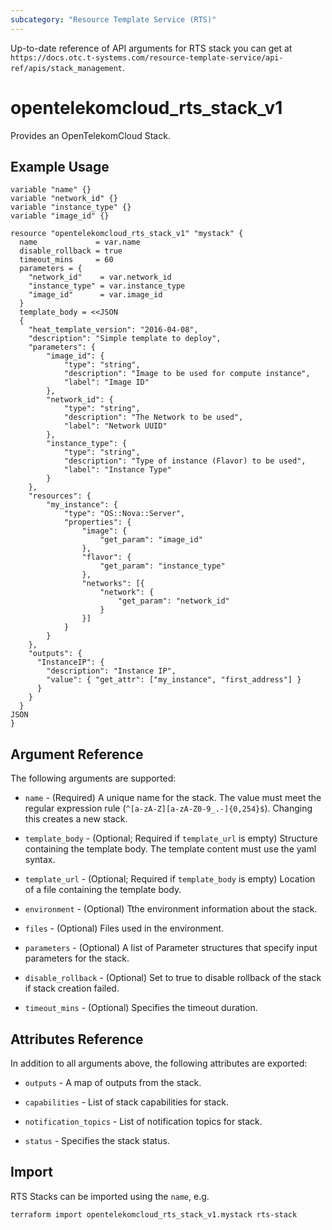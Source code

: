 ```yaml
---
subcategory: "Resource Template Service (RTS)"
---
```


Up-to-date reference of API arguments for RTS stack you can get at
`https://docs.otc.t-systems.com/resource-template-service/api-ref/apis/stack_management`.

# opentelekomcloud_rts_stack_v1

Provides an OpenTelekomCloud Stack.

## Example Usage

```hcl
variable "name" {}
variable "network_id" {}
variable "instance_type" {}
variable "image_id" {}

resource "opentelekomcloud_rts_stack_v1" "mystack" {
  name             = var.name
  disable_rollback = true
  timeout_mins     = 60
  parameters = {
    "network_id"    = var.network_id
    "instance_type" = var.instance_type
    "image_id"      = var.image_id
  }
  template_body = <<JSON
  {
    "heat_template_version": "2016-04-08",
    "description": "Simple template to deploy",
    "parameters": {
        "image_id": {
            "type": "string",
            "description": "Image to be used for compute instance",
            "label": "Image ID"
        },
        "network_id": {
            "type": "string",
            "description": "The Network to be used",
            "label": "Network UUID"
        },
        "instance_type": {
            "type": "string",
            "description": "Type of instance (Flavor) to be used",
            "label": "Instance Type"
        }
    },
    "resources": {
        "my_instance": {
            "type": "OS::Nova::Server",
            "properties": {
                "image": {
                    "get_param": "image_id"
                },
                "flavor": {
                    "get_param": "instance_type"
                },
                "networks": [{
                    "network": {
                        "get_param": "network_id"
                    }
                }]
            }
        }
    },
    "outputs": {
      "InstanceIP": {
        "description": "Instance IP",
        "value": { "get_attr": ["my_instance", "first_address"] }
      }
    }
  }
JSON
}
```

## Argument Reference

The following arguments are supported:

* `name` - (Required) A unique name for the stack. The value must meet the regular expression rule (`^[a-zA-Z][a-zA-Z0-9_.-]{0,254}$`). Changing this creates a new stack.

* `template_body` - (Optional; Required if `template_url` is empty) Structure containing the template body. The template content must use the yaml syntax.

* `template_url` - (Optional; Required if `template_body` is empty) Location of a file containing the template body.

* `environment` - (Optional) Tthe environment information about the stack.

* `files` - (Optional) Files used in the environment.

* `parameters` - (Optional) A list of Parameter structures that specify input parameters for the stack.

* `disable_rollback` - (Optional) Set to true to disable rollback of the stack if stack creation failed.

* `timeout_mins` - (Optional) Specifies the timeout duration.

## Attributes Reference

In addition to all arguments above, the following attributes are exported:

* `outputs` - A map of outputs from the stack.

* `capabilities` - List of stack capabilities for stack.

* `notification_topics` - List of notification topics for stack.

* `status` - Specifies the stack status.


## Import

RTS Stacks can be imported using the `name`, e.g.

```sh
terraform import opentelekomcloud_rts_stack_v1.mystack rts-stack
```
